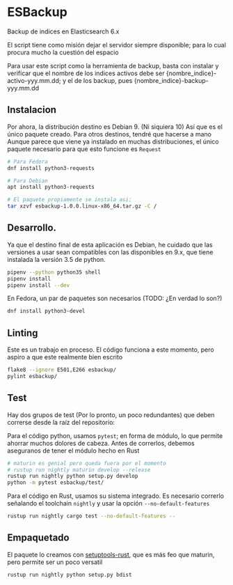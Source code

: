 # ESBackup
Backup de indices en Elasticsearch 6.x

El script tiene como misión dejar el servidor siempre disponible; para lo cual procura mucho la cuestión del espacio

Para usar este script como la herramienta de backup, basta con instalar y verificar que el nombre de los indices activos debe ser {nombre\_indice}-activo-yyy.mm.dd; y el de los backup, pues {nombre\_indice}-backup-yyy.mm.dd

## Instalacion
Por ahora, la distribución destino es Debian 9. (Ni siquiera 10) Así que es el único paquete creado. Para otros destinos, tendré que hacerse a mano
Aunque parece que viene ya instalado en muchas distribuciones, el único paquete necesario para que esto funcione es `Request`

```bash
# Para Fedora
dnf install python3-requests

# Para Debian
apt install python3-requests

# El paquete propiamente se instala asi:
tar xzvf esbackup-1.0.0.linux-x86_64.tar.gz -C /
```

## Desarrollo.
Ya que el destino final de esta aplicación es Debian, he cuidado que las versiones a usar sean compatibles con las disponibles en 9.x, que tiene instalada la versión 3.5 de python. 

```bash
pipenv --python python35 shell
pipenv install
pipenv install --dev
```

En Fedora, un par de paquetes son necesarios (TODO: ¿En verdad lo son?)

```bash
dnf install python3-devel 
```

## Linting
Este es un trabajo en proceso. El código funciona a este momento, pero aspiro a que este realmente bien escrito

```bash
flake8 --ignore E501,E266 esbackup/
pylint esbackup/
```

## Test
Hay dos grupos de test (Por lo pronto, un poco redundantes) que deben correrse desde la raíz del repositorio:

Para el código python, usamos `pytest`; en forma de módulo, lo que permite ahorrar muchos dolores de cabeza. Antes de correrlos, debemos aseguranos de tener el módulo hecho en Rust
```bash
# maturin es genial pero queda fuera por el momento
# rustup run nightly maturin develop --release 
rustup run nightly python setup.py develop
python -m pytest esbackup/test/
```

Para el código en Rust, usamos su sistema integrado. Es necesario correrlo señalando el toolchain `nightly` y usar la opción `--no-default-features`
```bash
rustup run nightly cargo test --no-default-features --
```

## Empaquetado
El paquete lo creamos con [setuptools-rust](https://pypi.org/project/setuptools-rust/), que es más feo que maturin, pero permite ser un poco versatil
```bash
rustup run nightly python setup.py bdist
```
